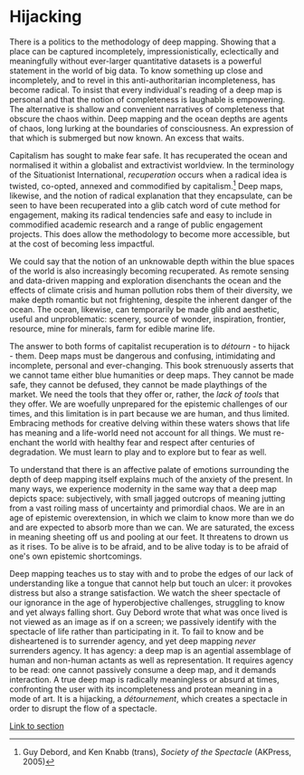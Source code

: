 # Hijacking

There is a politics to the methodology of deep mapping. Showing that a place can be captured incompletely, impressionistically, eclectically and meaningfully without ever-larger quantitative datasets is a powerful statement in the world of big data. To know something up close and incompletely, and to revel in this anti-authoritarian incompleteness, has become radical. To insist that every individual's reading of a deep map is personal and that the notion of completeness is laughable is empowering. The alternative is shallow and convenient narratives of completeness that obscure the chaos within. Deep mapping and the ocean depths are agents of chaos, long lurking at the boundaries of consciousness. An expression of that which is submerged but now known. An excess that waits.

Capitalism has sought to make fear safe. It has recuperated the ocean and normalised it within a globalist and extractivist worldview. In the terminology of the Situationist International, *recuperation* occurs when a radical idea is twisted, co-opted, annexed and commodified by capitalism.[^1] Deep maps, likewise, and the notion of radical explanation that they encapsulate, can be seen to have been recuperated into a glib catch word of cute method for engagement, making its radical tendencies safe and easy to include in commodified academic research and a range of public engagement projects. This does allow the methodology to become more accessible, but at the cost of becoming less impactful. 

We could say that the notion of an unknowable depth within the blue spaces of the world is also increasingly becoming recuperated. As remote sensing and data-driven mapping and exploration disenchants the ocean and the effects of climate crisis and human pollution robs them of their diversity, we make depth romantic but not frightening, despite the inherent danger of the ocean. The ocean, likewise, can temporarily be made glib and aesthetic, useful and unproblematic: scenery, source of wonder, inspiration, frontier, resource, mine for minerals, farm for edible marine life. 

The answer to both forms of capitalist recuperation is to *détourn* - to hijack - them. Deep maps must be dangerous and confusing, intimidating and incomplete, personal and ever-changing. This book strenuously asserts that we cannot tame either blue humanities or deep maps. They cannot be made safe, they cannot be defused, they cannot be made playthings of the market. We need the tools that they offer or, rather, the *lack of tools*  that they offer. We are woefully unprepared for the epistemic challenges of our times, and this limitation is in part because we are human, and thus limited. Embracing methods for creative delving within these waters shows that life has meaning and a life-world need not account for all things. We must re-enchant the world with healthy fear and respect after centuries of degradation. We must learn to play and to explore but to fear as well.

To understand that there is an affective palate of emotions surrounding the depth of deep mapping itself explains much of the anxiety of the present. In many ways, we experience modernity in the same way that a deep map depicts space: subjectively, with small jagged outcrops of meaning jutting from a vast roiling mass of uncertainty and primordial chaos. We are in an age of epistemic overextension, in which we claim to know more than we do and are expected to absorb more than we can. We are saturated, the excess in meaning sheeting off us and pooling at our feet. It threatens to drown us as it rises. To be alive is to be afraid, and to be alive today is to be afraid of one's own epistemic shortcomings. 

Deep mapping teaches us to stay with and to probe the edges of our lack of understanding like a tongue that cannot help but touch an ulcer: it provokes distress but also a strange satisfaction. We watch the sheer spectacle of our ignorance in the age of hyperobjective challenges, struggling to know and yet always falling short. Guy Debord wrote that what was once lived is not viewed as an image as if on a screen; we passively identify with the spectacle of life rather than participating in it. To fail to know and be disheartened is to surrender agency, and yet deep mapping *never* surrenders agency. It has agency: a deep map is an agential assemblage of human and non-human actants as well as representation. It requires agency to be read: one cannot passively consume a deep map, and it demands interaction. A true deep map is radically meaningless or absurd at times, confronting the user with its incompleteness and protean meaning in a mode of art. It is a hijacking, a *détournement*, which creates a spectacle in order to disrupt the flow of a spectacle.

[Link to section](https://www.juncture-digital.org/deepmapsbluehumanities/Deep-Maps-Blue-Humanities/Hijacking)

[^1]: Guy Debord, and Ken Knabb (trans), _Society of the Spectacle_ (AKPress, 2005) 
 